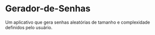 # Gerador-de-Senhas
Um aplicativo que gera senhas aleatórias de tamanho e complexidade definidos pelo usuário.
